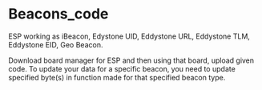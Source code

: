 # Beacons_code
ESP working as iBeacon, Edystone UID, Eddystone URL, Eddystone TLM, Eddystone EID, Geo Beacon.

Download board manager for ESP and then using that board, upload given code. To update your data for
a specific beacon, you need to update specified byte(s) in function made for that specified beacon
type.
